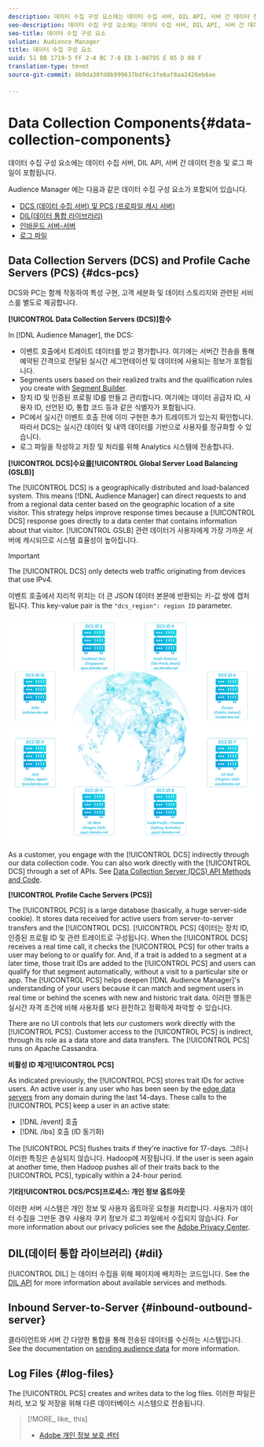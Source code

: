```yaml
---
description: 데이터 수집 구성 요소에는 데이터 수집 서버, DIL API, 서버 간 데이터 전송 및 로그 파일이 포함됩니다.
seo-description: 데이터 수집 구성 요소에는 데이터 수집 서버, DIL API, 서버 간 데이터 전송 및 로그 파일이 포함됩니다.
seo-title: 데이터 수집 구성 요소
solution: Audience Manager
title: 데이터 수집 구성 요소
uuid: 51 BB 1719-5 FF 2-4 BC 7-8 EB 1-98795 E 05 D 08 F
translation-type: tm+mt
source-git-commit: 0b9da38fd8b999637bdf6c3fe6af8aa2426eb6ae

---
```



# Data Collection Components{#data-collection-components}

데이터 수집 구성 요소에는 데이터 수집 서버, DIL API, 서버 간 데이터 전송 및 로그 파일이 포함됩니다.

<!-- 

c_compcollect.xml

 -->

Audience Manager 에는 다음과 같은 데이터 수집 구성 요소가 포함되어 있습니다.

* [DCS (데이터 수집 서버) 및 PCS (프로파일 캐시 서버)](../../reference/system-components/components-data-collection.md#dcs-pcs)
* [DIL(데이터 통합 라이브러리)](../../reference/system-components/components-data-collection.md#dil)
* [인바운드 서버-서버](../../reference/system-components/components-data-collection.md#inbound-outbound-server)
* [로그 파일](../../reference/system-components/components-data-collection.md#log-files)

## Data Collection Servers (DCS) and Profile Cache Servers (PCS) {#dcs-pcs}

DCS와 PC는 함께 작동하여 특성 구현, 고객 세분화 및 데이터 스토리지와 관련된 서비스를 별도로 제공합니다.

**[!UICONTROL Data Collection Servers (DCS)]함수**

In [!DNL Audience Manager], the DCS:

* 이벤트 호출에서 트레이트 데이터를 받고 평가합니다. 여기에는 서버간 전송을 통해 예약된 간격으로 전달된 실시간 세그먼테이션 및 데이터에 사용되는 정보가 포함됩니다.
* Segments users based on their realized traits and the qualification rules you create with [Segment Builder](../../features/segments/segment-builder.md#topic_E166819D26B94A868376BA54E10E4B74).
* 장치 ID 및 인증된 프로필 ID를 만들고 관리합니다. 여기에는 데이터 공급자 ID, 사용자 ID, 선언된 ID, 통합 코드 등과 같은 식별자가 포함됩니다.
* PC에서 실시간 이벤트 호출 전에 이미 구현한 추가 트레이트가 있는지 확인합니다. 따라서 DCS는 실시간 데이터 및 내역 데이터를 기반으로 사용자를 정규화할 수 있습니다.
* 로그 파일을 작성하고 저장 및 처리를 위해 Analytics 시스템에 전송합니다.

**[!UICONTROL DCS]수요를[!UICONTROL Global Server Load Balancing (GSLB)]**

The [!UICONTROL DCS] is a geographically distributed and load-balanced system. This means [!DNL Audience Manager] can direct requests to and from a regional data center based on the geographic location of a site visitor. This strategy helps improve response times because a [!UICONTROL DCS] response goes directly to a data center that contains information about that visitor. [!UICONTROL GSLB] 관련 데이터가 사용자에게 가장 가까운 서버에 캐시되므로 시스템 효율성이 높아집니다.

>[!IMPORTANT]
>
>The [!UICONTROL DCS] only detects web traffic originating from devices that use IPv4.

이벤트 호출에서 지리적 위치는 더 큰 JSON 데이터 본문에 반환되는 키-값 쌍에 캡처됩니다. This key-value pair is the `"dcs_region": region ID` parameter.

![](assets/dcs-map.png)

As a customer, you engage with the [!UICONTROL DCS] indirectly through our data collection code. You can also work directly with the [!UICONTROL DCS] through a set of APIs. See [Data Collection Server (DCS) API Methods and Code](../../api/dcs-intro/dcs-event-calls/dcs-event-calls.md).

**[!UICONTROL Profile Cache Servers (PCS)]**

The [!UICONTROL PCS] is a large database (basically, a huge server-side cookie). It stores data received for active users from server-to-server transfers and the [!UICONTROL DCS]. [!UICONTROL PCS] 데이터는 장치 ID, 인증된 프로필 ID 및 관련 트레이트로 구성됩니다. When the [!UICONTROL DCS] receives a real time call, it checks the [!UICONTROL PCS] for other traits a user may belong to or qualify for. And, if a trait is added to a segment at a later time, those trait IDs are added to the [!UICONTROL PCS] and users can qualify for that segment automatically, without a visit to a particular site or app. The [!UICONTROL PCS] helps deepen [!DNL Audience Manager]'s understanding of your users because it can match and segment users in real time or behind the scenes with new and historic trait data. 이러한 행동은 실시간 자격 조건에 비해 사용자를 보다 완전하고 정확하게 파악할 수 있습니다.

There are no UI controls that lets our customers work directly with the [!UICONTROL PCS]. Customer access to the [!UICONTROL PCS] is indirect, through its role as a data store and data transfers. The [!UICONTROL PCS] runs on Apache Cassandra.

**비활성 ID 제거[!UICONTROL PCS]**

As indicated previously, the [!UICONTROL PCS] stores trait IDs for active users. An active user is any user who has been seen by the [edge data servers](../../reference/system-components/components-edge.md) from any domain during the last 14-days. These calls to the [!UICONTROL PCS] keep a user in an active state:

* [!DNL /event] 호출
* [!DNL /ibs] 호출 (ID 동기화)

<!-- 

Removed /dpm calls from the bulleted list. /dpm calls have been deprecated.

 -->

The [!UICONTROL PCS] flushes traits if they're inactive for 17-days. 그러나 이러한 특징은 손실되지 않습니다. Hadoop에 저장됩니다. If the user is seen again at another time, then Hadoop pushes all of their traits back to the [!UICONTROL PCS], typically within a 24-hour period.

**기타[!UICONTROL DCS/PCS]프로세스: 개인 정보 옵트아웃**

이러한 서버 시스템은 개인 정보 및 사용자 옵트아웃 요청을 처리합니다. 사용자가 데이터 수집을 그만둔 경우 사용자 쿠키 정보가 로그 파일에서 수집되지 않습니다. For more information about our privacy policies see the [Adobe Privacy Center](https://www.adobe.com/privacy/advertising-services.html).

## DIL(데이터 통합 라이브러리) {#dil}

[!UICONTROL DIL] 는 데이터 수집을 위해 페이지에 배치하는 코드입니다. See the [DIL API](../../dil/dil-overview.md) for more information about available services and methods.

## Inbound Server-to-Server {#inbound-outbound-server}

클라이언트와 서버 간 다양한 통합을 통해 전송된 데이터를 수신하는 시스템입니다. See the documentation on [sending audience data](/help/using/integration/sending-audience-data/real-time-data-integration/real-time-tech-specs.md) for more information.

## Log Files {#log-files}

The [!UICONTROL PCS] creates and writes data to the log files. 이러한 파일은 처리, 보고 및 저장을 위해 다른 데이터베이스 시스템으로 전송됩니다.

>[!MORE_ like_ this]
>
>* [Adobe 개인 정보 보호 센터](https://www.adobe.com/privacy.html)

